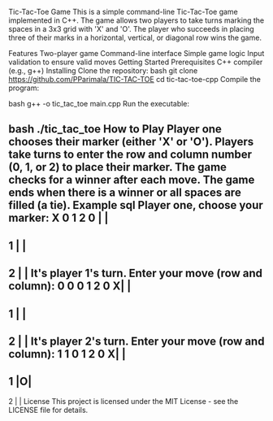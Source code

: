 Tic-Tac-Toe Game
This is a simple command-line Tic-Tac-Toe game implemented in C++. The game allows two players to take turns marking the spaces in a 3x3 grid with 'X' and 'O'. The player who succeeds in placing three of their marks in a horizontal, vertical, or diagonal row wins the game.

Features
Two-player game
Command-line interface
Simple game logic
Input validation to ensure valid moves
Getting Started
Prerequisites
C++ compiler (e.g., g++)
Installing
Clone the repository:
bash
git clone https://github.com/PParimala/TIC-TAC-TOE
cd tic-tac-toe-cpp
Compile the program:

bash
g++ -o tic_tac_toe main.cpp
Run the executable:

bash
./tic_tac_toe
How to Play
Player one chooses their marker (either 'X' or 'O').
Players take turns to enter the row and column number (0, 1, or 2) to place their marker.
The game checks for a winner after each move.
The game ends when there is a winner or all spaces are filled (a tie).
Example
sql
Player one, choose your marker: X
  0 1 2
0  | | 
  -----
1  | | 
  -----
2  | | 
It's player 1's turn. Enter your move (row and column): 0 0
  0 1 2
0 X| | 
  -----
1  | | 
  -----
2  | | 
It's player 2's turn. Enter your move (row and column): 1 1
  0 1 2
0 X| | 
  -----
1  |O| 
  -----
2  | | 
License
This project is licensed under the MIT License - see the LICENSE file for details.


